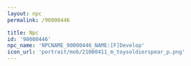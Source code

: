 ```yaml
---
layout: npc
permalink: /90000446

title: Npc
id: '90000446'
npc_name: 'NPCNAME_90000446_NAME:[F]Develop'
icon_url: 'portrait/mob/21000411_m_toysoldierspear_p.png'
---
```

